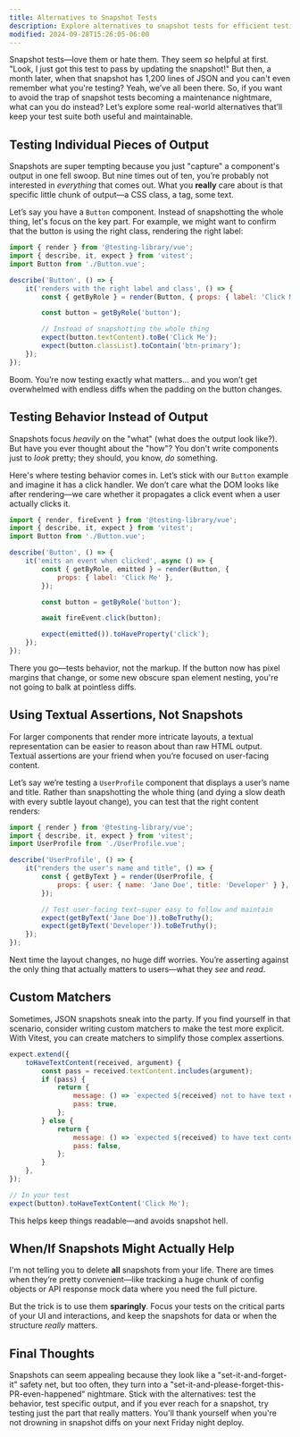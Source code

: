 ```yaml
---
title: Alternatives to Snapshot Tests
description: Explore alternatives to snapshot tests for efficient testing.
modified: 2024-09-28T15:26:05-06:00
---
```


Snapshot tests—love them or hate them. They seem *so* helpful at first. "Look, I just got this test to pass by updating the snapshot!" But then, a month later, when that snapshot has 1,200 lines of JSON and you can't even remember what you're testing? Yeah, we’ve all been there. So, if you want to avoid the trap of snapshot tests becoming a maintenance nightmare, what can you do instead? Let’s explore some real-world alternatives that’ll keep your test suite both useful and maintainable.

## Testing Individual Pieces of Output

Snapshots are super tempting because you just "capture" a component's output in one fell swoop. But nine times out of ten, you’re probably not interested in *everything* that comes out. What you **really** care about is that specific little chunk of output—a CSS class, a tag, some text.

Let’s say you have a `Button` component. Instead of snapshotting the whole thing, let's focus on the key part. For example, we might want to confirm that the button is using the right class, rendering the right label:

```js
import { render } from '@testing-library/vue';
import { describe, it, expect } from 'vitest';
import Button from './Button.vue';

describe('Button', () => {
	it('renders with the right label and class', () => {
		const { getByRole } = render(Button, { props: { label: 'Click Me' } });

		const button = getByRole('button');

		// Instead of snapshotting the whole thing
		expect(button.textContent).toBe('Click Me');
		expect(button.classList).toContain('btn-primary');
	});
});
```

Boom. You’re now testing exactly what matters… and you won’t get overwhelmed with endless diffs when the padding on the button changes.

## Testing Behavior Instead of Output

Snapshots focus *heavily* on the "what" (what does the output look like?). But have you ever thought about the "how"? You don't write components just to *look* pretty; they should, you know, *do* something.

Here's where testing behavior comes in. Let’s stick with our `Button` example and imagine it has a click handler. We don’t care what the DOM looks like after rendering—we care whether it propagates a click event when a user actually clicks it.

```js
import { render, fireEvent } from '@testing-library/vue';
import { describe, it, expect } from 'vitest';
import Button from './Button.vue';

describe('Button', () => {
	it('emits an event when clicked', async () => {
		const { getByRole, emitted } = render(Button, {
			props: { label: 'Click Me' },
		});

		const button = getByRole('button');

		await fireEvent.click(button);

		expect(emitted()).toHaveProperty('click');
	});
});
```

There you go—tests behavior, not the markup. If the button now has pixel margins that change, or some new obscure span element nesting, you're not going to balk at pointless diffs.

## Using Textual Assertions, Not Snapshots

For larger components that render more intricate layouts, a textual representation can be easier to reason about than raw HTML output. Textual assertions are your friend when you’re focused on user-facing content.

Let’s say we’re testing a `UserProfile` component that displays a user’s name and title. Rather than snapshotting the whole thing (and dying a slow death with every subtle layout change), you can test that the right content renders:

```js
import { render } from '@testing-library/vue';
import { describe, it, expect } from 'vitest';
import UserProfile from './UserProfile.vue';

describe('UserProfile', () => {
	it("renders the user's name and title", () => {
		const { getByText } = render(UserProfile, {
			props: { user: { name: 'Jane Doe', title: 'Developer' } },
		});

		// Test user-facing text—super easy to follow and maintain
		expect(getByText('Jane Doe')).toBeTruthy();
		expect(getByText('Developer')).toBeTruthy();
	});
});
```

Next time the layout changes, no huge diff worries. You’re asserting against the only thing that actually matters to users—what they *see* and *read*.

## Custom Matchers

Sometimes, JSON snapshots sneak into the party. If you find yourself in that scenario, consider writing custom matchers to make the test more explicit. With Vitest, you can create matchers to simplify those complex assertions.

```js
expect.extend({
	toHaveTextContent(received, argument) {
		const pass = received.textContent.includes(argument);
		if (pass) {
			return {
				message: () => `expected ${received} not to have text content ${argument}`,
				pass: true,
			};
		} else {
			return {
				message: () => `expected ${received} to have text content ${argument}`,
				pass: false,
			};
		}
	},
});

// In your test
expect(button).toHaveTextContent('Click Me');
```

This helps keep things readable—and avoids snapshot hell.

## When/If Snapshots Might Actually Help

I'm not telling you to delete **all** snapshots from your life. There are times when they’re pretty convenient—like tracking a huge chunk of config objects or API response mock data where you need the full picture.

But the trick is to use them **sparingly**. Focus your tests on the critical parts of your UI and interactions, and keep the snapshots for data or when the structure *really* matters.

## Final Thoughts

Snapshots can seem appealing because they look like a "set-it-and-forget-it" safety net, but too often, they turn into a "set-it-and-please-forget-this-PR-even-happened" nightmare. Stick with the alternatives: test the behavior, test specific output, and if you ever reach for a snapshot, try testing just the part that really matters. You'll thank yourself when you're not drowning in snapshot diffs on your next Friday night deploy.

